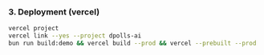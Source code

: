### 3. Deployment (vercel)

```bash
vercel project
vercel link --yes --project dpolls-ai
bun run build:demo && vercel build --prod && vercel --prebuilt --prod
```
